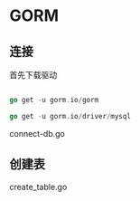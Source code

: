 # GORM

## 连接

首先下载驱动

```go

go get -u gorm.io/gorm

go get -u gorm.io/driver/mysql

```

connect-db.go

## 创建表

create_table.go
